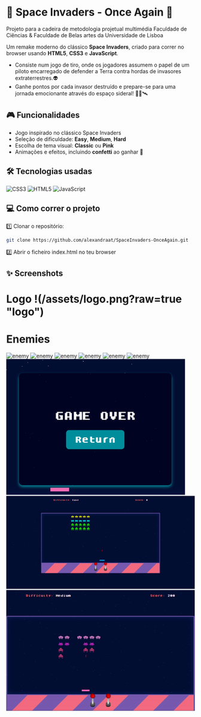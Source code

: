 # 🚀 Space Invaders - Once Again 👾
Projeto para a cadeira de metodologia projetual multimédia
Faculdade de Ciências & Faculdade de Belas artes da Universidade de Lisboa

Um remake moderno do clássico **Space Invaders**, criado para correr no browser usando **HTML5**, **CSS3** e **JavaScript**.
- Consiste num jogo de tiro, onde os jogadores assumem o papel de um piloto encarregado de defender a Terra contra hordas de invasores extraterrestres.👽
- Ganhe pontos por cada invasor destruído e prepare-se para uma jornada emocionante através do espaço sideral! 👩‍🚀🛰


## 🎮 Funcionalidades

- Jogo inspirado no clássico Space Invaders
- Seleção de dificuldade: **Easy**, **Medium**, **Hard**
- Escolha de tema visual: **Classic** ou **Pink**
- Animações e efeitos, incluindo **confetti** ao ganhar 🎊

## 🛠 Tecnologias usadas
![CSS3](https://img.shields.io/badge/css3-%231572B6.svg?style=for-the-badge&logo=css3&logoColor=white) ![HTML5](https://img.shields.io/badge/html5-%23E34F26.svg?style=for-the-badge&logo=html5&logoColor=white) ![JavaScript](https://img.shields.io/badge/javascript-%23323330.svg?style=for-the-badge&logo=javascript&logoColor=%23F7DF1E)

## 💻 Como correr o projeto

1️⃣ Clonar o repositório:
```bash
git clone https://github.com/alexandraat/SpaceInvaders-OnceAgain.git
```
2️⃣ Abrir o ficheiro index.html no teu browser

## ✨ Screenshots
# Logo !(/assets/logo.png?raw=true "logo")
# Enemies 
![enemy](/assets/large1.png?raw=true "enemy") ![enemy](/assets/large2.png?raw=true "enemy") ![enemy](/assets/medium1.png?raw=true "enemy") ![enemy](/assets/medium2.png?raw=true "enemy") ![enemy](/assets/small1.png?raw=true "enemy") ![enemy](/assets/small2.png?raw=true "enemy")
![Game over](/prints/gameover.png?raw=true "Game over screen")
![jogar](/prints/jogar.png?raw=true "jogar")
![pink](/prints/pink.png?raw=true "pink")
